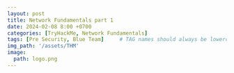 ```yaml
---
layout: post
title: Network Fundamentals part 1
date: 2024-02-08 8:00 +0700
categories: [TryHackMe, Network Fundamentals]
tags: [Pre Security, Blue Team]     # TAG names should always be lowercase
img_path: '/assets/THM'
image: 
  path: logo.png
--- 
```


